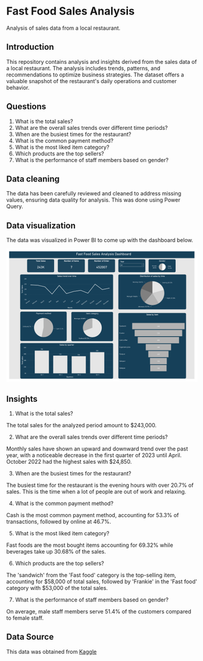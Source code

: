 # Fast Food Sales Analysis

Analysis of sales data from a local restaurant.

## Introduction
This repository contains analysis and insights derived from the sales data of a local restaurant. The analysis includes trends, patterns, and recommendations to optimize business strategies. The dataset offers a valuable snapshot of the restaurant's daily operations and customer behavior.

## Questions
1. What is the total sales?
2. What are the overall sales trends over different time periods?
3. When are the busiest times for the restaurant?
4. What is the common payment method?
5. What is the most liked item category?
6. Which products are the top sellers?
7. What is the performance of staff members based on gender?

## Data cleaning

The data has been carefully reviewed and cleaned to address missing values, ensuring data quality for analysis. This was done using Power Query.

## Data visualization

The data was visualized in Power BI to come up with the dashboard below.

![Fast food sales analysis dashboard](https://github.com/OryemaStephen/fast-food-sales-analysis/blob/main/Fast-food-sales.png)

## Insights

1. What is the total sales?

The total sales for the analyzed period amount to $243,000.
   
2. What are the overall sales trends over different time periods?

Monthly sales have shown an upward and downward trend over the past year, with a noticeable decrease in the first quarter of 2023 until April. October 2022 had the highest sales with $24,850.
   
3. When are the busiest times for the restaurant?

The busiest time for the restaurant is the evening hours with over 20.7% of sales. This is the time when a lot of people are out of work and relaxing.

4. What is the common payment method?

Cash is the most common payment method, accounting for 53.3% of transactions, followed by online at 46.7%. 
   
5. What is the most liked item category?

Fast foods are the most bought items accounting for 69.32% while beverages take up 30.68% of the sales.   

6. Which products are the top sellers?

The 'sandwich' from the 'Fast food' category is the top-selling item, accounting for $58,000 of total sales, followed by 'Frankie' in the 'Fast food' category with $53,000 of the total sales.
    
7. What is the performance of staff members based on gender?

On average, male staff members serve 51.4% of the customers compared to female staff.

## Data Source

This data was obtained from [Kaggle](https://www.kaggle.com/datasets/rajatsurana979/fast-food-sales-report)

